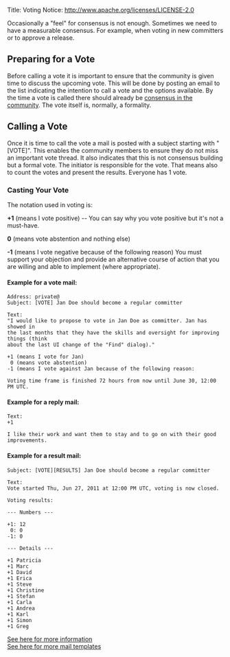 Title:     Voting
Notice: http://www.apache.org/licenses/LICENSE-2.0

Occasionally a "feel" for consensus is not enough. Sometimes we need to have a
measurable consensus. For example, when voting in new committers or to approve a
release. 

## Preparing for a Vote

Before calling a vote it is important to ensure that the community is given time to
discuss the upcoming vote. This will be done by posting an email to the list
indicating the intention to call a vote and the options available. By the time a
vote is called there should already be [consensus in the community][1]. The vote 
itself is, normally, a formality.

## Calling a Vote

Once it is time to call the vote a mail is posted with a subject starting with
"[VOTE]". This enables the community members to ensure they do not miss an important
vote thread. It also indicates that this is not consensus building but a formal
vote. The initiator is responsible for the vote. That means also to count the votes
and present the results. Everyone has 1 vote.

### Casting Your Vote

The notation used in voting is:

**+1** (means I vote positive) -- You can say why you vote positive but it's not a must-have.

**0** (means vote abstention and nothing else)

**-1** (means I vote negative because of the following reason)
You must support your objection and provide an alternative course of action
that you are willing and able to implement (where appropriate).

#### Example for a vote mail:

    Address: private@
    Subject: [VOTE] Jan Doe should become a regular committer
    
    Text:
    "I would like to propose to vote in Jan Doe as committer. Jan has showed in
    the last months that they have the skills and oversight for improving things (think
    about the last UI change of the "Find" dialog)."
    
    +1 (means I vote for Jan)
     0 (means vote abstention)
    -1 (means I vote against Jan because of the following reason:
    
    Voting time frame is finished 72 hours from now until June 30, 12:00 PM UTC.

#### Example for a reply mail:

    Text:
    +1
    
    I like their work and want them to stay and to go on with their good improvements.


#### Example for a result mail:

    Subject: [VOTE][RESULTS] Jan Doe should become a regular committer
    
    Text:
    Vote started Thu, Jun 27, 2011 at 12:00 PM UTC, voting is now closed.
    
    Voting results:
    
    --- Numbers ---
    
    +1: 12
     0: 0
    -1: 0
    
    --- Details ---
    
    +1 Patricia
    +1 Marc
    +1 David
    +1 Erica
    +1 Steve
    +1 Christine
    +1 Stefan
    +1 Carla
    +1 Andrea
    +1 Karl
    +1 Simon
    +1 Greg

[See here for more information][2] <br>
[See here for more mail templates][3]


  [1]: http://openoffice.apache.org/docs/governance/consensusBuilding.html
  [2]: http://rave.apache.org/docs/governance/voting.html
  [3]: http://community.apache.org/newcommitter.html
